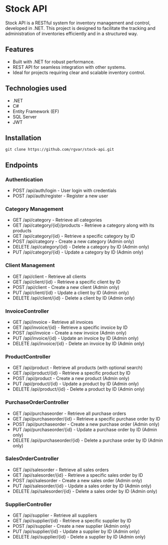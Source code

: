 # Stock API

Stock API is a RESTful system for inventory management and control, developed in .NET. This project is designed to facilitate the tracking and administration of inventories efficiently and in a structured way.

## Features
- Built with .NET for robust performance.
- REST API for seamless integration with other systems.
- Ideal for projects requiring clear and scalable inventory control.

## Technologies used
- .NET
- C#
- Entity Framework (EF)
- SQL Server
- JWT

## Installation
`git clone https://github.com/rgvar/stock-api.git`

## Endpoints

### Authentication
- POST /api/auth/login - User login with credentials
- POST /api/auth/register - Register a new user

### Category Management
- GET /api/category - Retrieve all categories
- GET /api/category/{id}/products - Retrieve a category along with its products
- GET /api/category/{id} - Retrieve a specific category by ID
- POST /api/category - Create a new category (Admin only)
- DELETE /api/category/{id} - Delete a category by ID (Admin only)
- PUT /api/category/{id} - Update a category by ID (Admin only)

### Client Management
- GET /api/client - Retrieve all clients
- GET /api/client/{id} - Retrieve a specific client by ID
- POST /api/client - Create a new client (Admin only)
- PUT /api/client/{id} - Update a client by ID (Admin only)
- DELETE /api/client/{id} - Delete a client by ID (Admin only)

### InvoiceController
- GET /api/invoice - Retrieve all invoices
- GET /api/invoice/{id} - Retrieve a specific invoice by ID
- POST /api/invoice - Create a new invoice (Admin only)
- PUT /api/invoice/{id} - Update an invoice by ID (Admin only)
- DELETE /api/invoice/{id} - Delete an invoice by ID (Admin only)

### ProductController
- GET /api/product - Retrieve all products (with optional search)
- GET /api/product/{id} - Retrieve a specific product by ID
- POST /api/product - Create a new product (Admin only)
- PUT /api/product/{id} - Update a product by ID (Admin only)
- DELETE /api/product/{id} - Delete a product by ID (Admin only)

### PurchaseOrderController
- GET /api/purchaseorder - Retrieve all purchase orders
- GET /api/purchaseorder/{id} - Retrieve a specific purchase order by ID
- POST /api/purchaseorder - Create a new purchase order (Admin only)
- PUT /api/purchaseorder/{id} - Update a purchase order by ID (Admin only)
- DELETE /api/purchaseorder/{id} - Delete a purchase order by ID (Admin only)

### SalesOrderController
- GET /api/salesorder - Retrieve all sales orders
- GET /api/salesorder/{id} - Retrieve a specific sales order by ID
- POST /api/salesorder - Create a new sales order (Admin only)
- PUT /api/salesorder/{id} - Update a sales order by ID (Admin only)
- DELETE /api/salesorder/{id} - Delete a sales order by ID (Admin only)

### SupplierController
- GET /api/supplier - Retrieve all suppliers
- GET /api/supplier/{id} - Retrieve a specific supplier by ID
- POST /api/supplier - Create a new supplier (Admin only)
- PUT /api/supplier/{id} - Update a supplier by ID (Admin only)
- DELETE /api/supplier/{id} - Delete a supplier by ID (Admin only)



